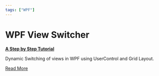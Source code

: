 ```yaml
---
tags: ["WPF"]
---
```


# WPF View Switcher

**[A Step by Step Tutorial](/docs/articles/WPF/ViewSwitcherTutorial)**

Dynamic Switching of views in WPF using UserControl and Grid Layout.

[Read More](/docs/articles/WPF/ViewSwitcherTutorial)
